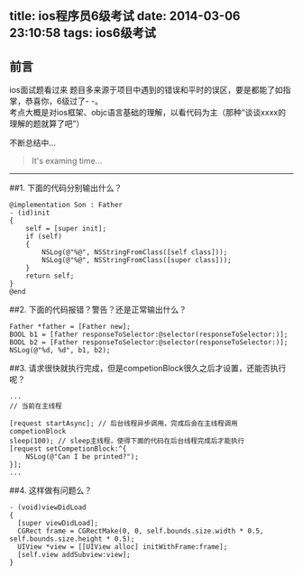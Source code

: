 title: ios程序员6级考试
date: 2014-03-06 23:10:58
tags: ios6级考试
---
## 前言

ios面试题看过来
题目多来源于项目中遇到的错误和平时的误区，要是都能了如指掌，恭喜你，6级过了- -。  
考点大概是对ios框架、objc语言基础的理解，以看代码为主（那种“谈谈xxxx的理解的题就算了吧”）  

不断总结中...

 > It's examing time...  

------

##1. 下面的代码分别输出什么？  


```
@implementation Son : Father
- (id)init
{
    self = [super init];
    if (self)
    {
        NSLog(@"%@", NSStringFromClass([self class]));
        NSLog(@"%@", NSStringFromClass([super class]));
    }
    return self;
}
@end
```
<!--more-->

##2. 下面的代码报错？警告？还是正常输出什么？
```
Father *father = [Father new];
BOOL b1 = [father responseToSelector:@selector(responseToSelector:)];
BOOL b2 = [Father responseToSelector:@selector(responseToSelector:)];
NSLog(@"%d, %d", b1, b2);
```

##3. 请求很快就执行完成，但是competionBlock很久之后才设置，还能否执行呢？

```
...
// 当前在主线程

[request startAsync]; // 后台线程异步调用，完成后会在主线程调用competionBlock
sleep(100); // sleep主线程，使得下面的代码在后台线程完成后才能执行
[request setCompetionBlock:^{
    NSLog(@"Can I be printed?");
}];
...
```

##4. 这样做有问题么？
```
- (void)viewDidLoad
{
  [super viewDidLoad];
  CGRect frame = CGRectMake(0, 0, self.bounds.size.width * 0.5, self.bounds.size.height * 0.5);
  UIView *view = [[UIView alloc] initWithFrame:frame];
  [self.view addSubview:view];
}
```

